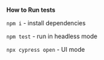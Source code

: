 **How to Run tests**

`npm i` - install dependencies

`npm test` - run in headless mode

`npx cypress open` - UI mode